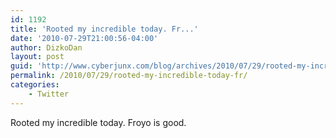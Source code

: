 ```yaml
---
id: 1192
title: 'Rooted my incredible today. Fr...'
date: '2010-07-29T21:00:56-04:00'
author: DizkoDan
layout: post
guid: 'http://www.cyberjunx.com/blog/archives/2010/07/29/rooted-my-incredible-today-fr/'
permalink: /2010/07/29/rooted-my-incredible-today-fr/
categories:
    - Twitter
---
```


Rooted my incredible today. Froyo is good.